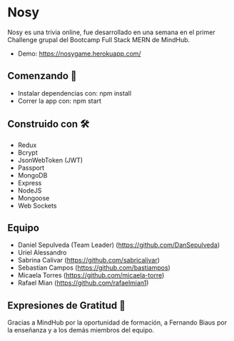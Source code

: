 # Nosy

Nosy es una trivia online, fue desarrollado en una semana en el primer Challenge grupal del Bootcamp Full Stack MERN de MindHub.

* Demo: https://nosygame.herokuapp.com/

## Comenzando 🚀

* Instalar dependencias con: npm install
* Correr la app con: npm start

## Construido con 🛠️

* Redux
* Bcrypt
* JsonWebToken (JWT)
* Passport
* MongoDB
* Express
* NodeJS
* Mongoose
* Web Sockets

## Equipo

* Daniel Sepulveda (Team Leader) (https://github.com/DanSepulveda)
* Uriel Alessandro
* Sabrina Calivar (https://github.com/sabricalivar)
* Sebastían Campos (https://github.com/bastiampos)
* Micaela Torres (https://github.com/micaela-torre)
* Rafael Mian (https://github.com/rafaelmian1)

## Expresiones de Gratitud 🎁

Gracias a MindHub por la oportunidad de formación, a Fernando Biaus por la enseñanza y a los demás miembros del equipo.
